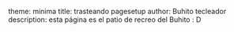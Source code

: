theme: minima
title: trasteando pagesetup
author: Buhito tecleador
description: esta página es el patio de recreo del Buhito : D
